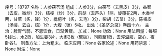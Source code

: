 序号：18797
名称：人参茯苓汤
组成：人参3分，白茯苓（去黑皮）3分，益智（去皮，微炒）3分，桔梗（炒）3分，前胡（去芦头）1两，旋覆花2两，木香半两，甘草（炙，锉）1分，枇杷叶（炙，去毛）3分，柴胡（去苗）3分，陈橘皮（汤浸，去白，焙）1分，大腹（锉）5枚。
出处：《圣济总录》卷四十六。
主治：脾胃气弱，不思饮食，日渐黄瘦。
加减：None
功效：None
用法用量：每服5钱匕，水2盏，加生姜3片，大枣2枚（擘破），同煎至1盏，去滓温服，空心、夜卧各1。
制备方法：上为粗末。
临床应用：None
各家论述：None
用药禁忌：None
附注：None
